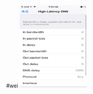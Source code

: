 #wei
<img src="https://github.com/weiyunling/pic/blob/master/2016-2-29/High%20Latency%20DNS.png" alt="wifi" width="180" height="220"/>
